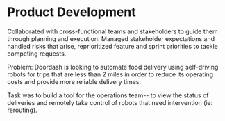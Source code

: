 # Product Development

Collaborated with cross-functional teams and stakeholders to guide them through planning and execution. Managed stakeholder expectations and handled risks that arise, reprioritized feature and sprint priorities to tackle competing requests.

Problem:
Doordash is looking to automate food delivery using self-driving robots for trips that are less than 2 miles in order to reduce its operating costs and provide more reliable delivery times.

Task was to build a tool for the operations team-- to view the status of deliveries and remotely take control of robots that need intervention (ie: rerouting).
